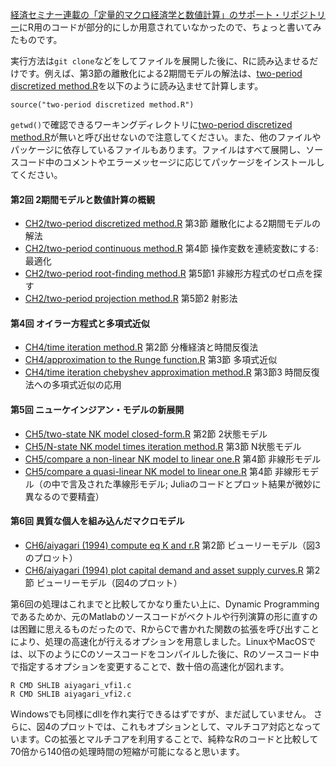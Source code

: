 [経済セミナー連載の「定量的マクロ経済学と数値計算」のサポート・リポジトリー](https://github.com/keizai-seminar-quant-macro)にR用のコードが部分的にしか用意されていなかったので、ちょっと書いてみたものです。

実行方法は`git clone`などをしてファイルを展開した後に、Rに読み込ませるだけです。例えば、第3節の離散化による2期間モデルの解法は、[two-period discretized method.R](https://github.com/uncorrelated/KSQME/blob/master/CH2/two-period%20discretized%20method.R)を以下のように読み込ませて計算します。

	source("two-period discretized method.R")

`getwd()`で確認できるワーキングディレクトリに[two-period discretized method.R](https://github.com/uncorrelated/KSQME/blob/master/CH2/two-period%20discretized%20method.R)が無いと呼び出せないので注意してください。また、他のファイルやパッケージに依存しているファイルもあります。ファイルはすべて展開し、ソースコード中のコメントやエラーメッセージに応じてパッケージをインストールしてください。


#### 第2回 2期間モデルと数値計算の概観
- [CH2/two-period discretized method.R](https://github.com/uncorrelated/KSQME/blob/master/CH2/two-period%20discretized%20method.R) 第3節 離散化による2期間モデルの解法
- [CH2/two-period continuous method.R](https://github.com/uncorrelated/KSQME/blob/master/CH2/two-period%20continuous%20method.R) 第4節 操作変数を連続変数にする: 最適化
- [CH2/two-period root-finding method.R](https://github.com/uncorrelated/KSQME/blob/master/CH2/two-period%20root-finding%20method.R) 第5節1 非線形方程式のゼロ点を探す
- [CH2/two-period projection method.R](https://github.com/uncorrelated/KSQME/blob/master/CH2/two-period%20projection%20method.R) 第5節2 射影法

#### 第4回 オイラー方程式と多項式近似
- [CH4/time iteration method.R](https://github.com/uncorrelated/KSQME/blob/master/CH4/time%20iteration%20method.R) 第2節 分権経済と時間反復法
- [CH4/approximation to the Runge function.R](https://github.com/uncorrelated/KSQME/blob/master/CH4/approximation%20to%20the%20Runge%20function.R) 第3節 多項式近似
- [CH4/time iteration chebyshev approximation method.R](https://github.com/uncorrelated/KSQME/blob/master/CH4/time%20iteration%20chebyshev%20approximation%20method.R) 第3節3 時間反復法への多項式近似の応用

#### 第5回 ニューケインジアン・モデルの新展開
- [CH5/two-state NK model closed-form.R](https://github.com/uncorrelated/KSQME/blob/master/CH5/two-state%20NK%20model%20closed-form.R) 第2節 2状態モデル
- [CH5/N-state NK model times iteration method.R](https://github.com/uncorrelated/KSQME/blob/master/CH5/N-state%20NK%20model%20times%20iteration%20method.R) 第3節 N状態モデル
- [CH5/compare a non-linear NK model to linear one.R](https://github.com/uncorrelated/KSQME/blob/master/CH5/compare%20a%20non-linear%20NK%20model%20to%20linear%20one.R) 第4節 非線形モデル
- [CH5/compare a quasi-linear NK model to linear one.R](https://github.com/uncorrelated/KSQME/blob/master/CH5/compare%20a%20quasi-linear%20NK%20model%20to%20linear%20one.R) 第4節 非線形モデル（の中で言及された準線形モデル; Juliaのコードとプロット結果が微妙に異なるので要精査）

#### 第6回 異質な個人を組み込んだマクロモデル
- [CH6/aiyagari (1994) compute eq K and r.R](https://github.com/uncorrelated/KSQME/blob/master/CH6/aiyagari%20(1994)%20compute%20eq%20K%20and%20r.R) 第2節 ビューリーモデル（図3のプロット）
- [CH6/aiyagari (1994) plot capital demand and asset supply curves.R](https://github.com/uncorrelated/KSQME/blob/master/CH6/aiyagari%20(1994)%20plot%20capital%20demand%20and%20asset%20supply%20curves.R) 第2節 ビューリーモデル（図4のプロット）

第6回の処理はこれまでと比較してかなり重たい上に、Dynamic Programmingであるためか、元のMatlabのソースコードがベクトルや行列演算の形に直すのは困難に思えるものだったので、RからCで書かれた関数の拡張を呼び出すことにより、処理の高速化が行えるオプションを用意しました。LinuxやMacOSでは、以下のようにCのソースコードをコンパイルした後に、Rのソースコード中で指定するオプションを変更することで、数十倍の高速化が図れます。

	R CMD SHLIB aiyagari_vfi1.c
	R CMD SHLIB aiyagari_vfi2.c

Windowsでも同様にdllを作れ実行できるはずですが、まだ試していません。
さらに、図4のプロットでは、これもオプションとして、マルチコア対応となっています。Cの拡張とマルチコアを利用することで、純粋なRのコードと比較して70倍から140倍の処理時間の短縮が可能になると思います。

